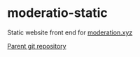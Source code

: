 # moderatio-static

Static website front end for [moderation.xyz](https://moderatio.xyz)

[Parent git repository](https://github.com/ikenley/moderatio)
